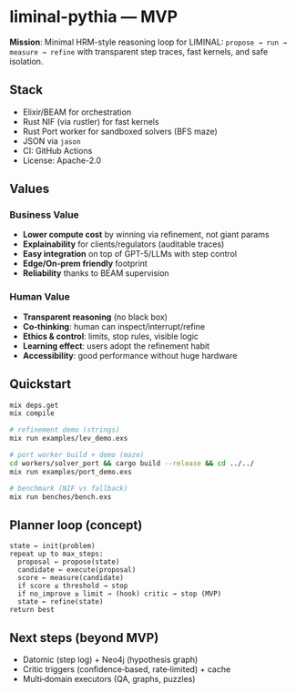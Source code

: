 # liminal-pythia — MVP

**Mission**: Minimal HRM-style reasoning loop for LIMINAL: `propose → run → measure → refine` with transparent step traces, fast kernels, and safe isolation.

## Stack
- Elixir/BEAM for orchestration
- Rust NIF (via rustler) for fast kernels
- Rust Port worker for sandboxed solvers (BFS maze)
- JSON via `jason`
- CI: GitHub Actions
- License: Apache-2.0

## Values
### Business Value
- **Lower compute cost** by winning via refinement, not giant params
- **Explainability** for clients/regulators (auditable traces)
- **Easy integration** on top of GPT-5/LLMs with step control
- **Edge/On‑prem friendly** footprint
- **Reliability** thanks to BEAM supervision

### Human Value
- **Transparent reasoning** (no black box)
- **Co‑thinking**: human can inspect/interrupt/refine
- **Ethics & control**: limits, stop rules, visible logic
- **Learning effect**: users adopt the refinement habit
- **Accessibility**: good performance without huge hardware

## Quickstart
```bash
mix deps.get
mix compile

# refinement demo (strings)
mix run examples/lev_demo.exs

# port worker build + demo (maze)
cd workers/solver_port && cargo build --release && cd ../../
mix run examples/port_demo.exs

# benchmark (NIF vs fallback)
mix run benches/bench.exs
```

## Planner loop (concept)
```
state ← init(problem)
repeat up to max_steps:
  proposal ← propose(state)
  candidate ← execute(proposal)
  score ← measure(candidate)
  if score ≤ threshold → stop
  if no_improve ≥ limit → (hook) critic → stop (MVP)
  state ← refine(state)
return best
```

## Next steps (beyond MVP)
- Datomic (step log) + Neo4j (hypothesis graph)
- Critic triggers (confidence‑based, rate‑limited) + cache
- Multi‑domain executors (QA, graphs, puzzles)
